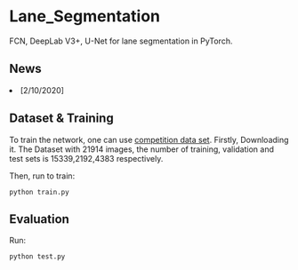 # Lane_Segmentation
FCN, DeepLab V3+, U-Net for lane segmentation in PyTorch.

## News
<li>[2/10/2020]

## Dataset & Training
To train the network, one can use [competition data set](https://aistudio.baidu.com/aistudio/competition/detail/5).
Firstly, Downloading it. The Dataset with 21914 images, the number of training, validation and test sets is 15339,2192,4383 respectively. 

Then,  run to train:
```base
python train.py
```

## Evaluation
Run:
```bash
python test.py
```

